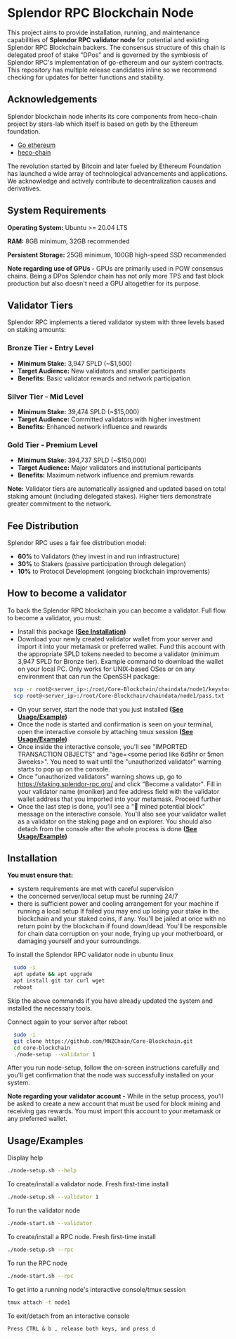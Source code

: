 
# Splendor RPC Blockchain Node

This project aims to provide installation, running, and maintenance capabilities of **Splendor RPC validator node** for potential and existing Splendor RPC Blockchain backers. The consensus structure of this chain is delegated proof of stake "DPos" and is governed by the symbiosis of Splendor RPC's implementation of go-ethereum and our system contracts. This repository has multiple release candidates inline so we recommend checking for updates for better functions and stability.


## Acknowledgements
Splendor blockchain node inherits its core components from heco-chain project by stars-lab which itself is based on geth by the Ethereum foundation.

 - [Go ethereum](https://github.com/ethereum/go-ethereum)
 - [heco-chain](https://github.com/stars-labs/heco-chain)

The revolution started by Bitcoin and later fueled by Ethereum Foundation has launched a wide array of technological advancements and applications.
We acknowledge and actively contribute to decentralization causes and derivatives.

## System Requirements

**Operating System:** Ubuntu >= 20.04 LTS

**RAM:** 8GB minimum, 32GB recommended

**Persistent Storage:** 25GB minimum, 100GB high-speed SSD recommended

**Note regarding use of GPUs -** GPUs are primarily used in POW consensus chains. Being a DPos Splendor chain has not only more TPS and fast block production but also doesn't need a GPU altogether for its purpose.



## Validator Tiers

Splendor RPC implements a tiered validator system with three levels based on staking amounts:

### **Bronze Tier** - Entry Level
- **Minimum Stake:** 3,947 SPLD (~$1,500)
- **Target Audience:** New validators and smaller participants
- **Benefits:** Basic validator rewards and network participation

### **Silver Tier** - Mid Level  
- **Minimum Stake:** 39,474 SPLD (~$15,000)
- **Target Audience:** Committed validators with higher investment
- **Benefits:** Enhanced network influence and rewards

### **Gold Tier** - Premium Level
- **Minimum Stake:** 394,737 SPLD (~$150,000)
- **Target Audience:** Major validators and institutional participants
- **Benefits:** Maximum network influence and premium rewards

**Note:** Validator tiers are automatically assigned and updated based on total staking amount (including delegated stakes). Higher tiers demonstrate greater commitment to the network.

## Fee Distribution

Splendor RPC uses a fair fee distribution model:

- **60%** to Validators (they invest in and run infrastructure)
- **30%** to Stakers (passive participation through delegation)
- **10%** to Protocol Development (ongoing blockchain improvements)

## How to become a validator
To back the Splendor RPC blockchain you can become a validator. Full flow to become a validator, you must:
* Install this package **([See Installation](#installation))**
* Download your newly created validator wallet from your server and import it into your metamask or preferred wallet. Fund this account with the appropriate SPLD tokens needed to become a validator (minimum 3,947 SPLD for Bronze tier). Example command to download the wallet on your local PC. Only works for UNIX-based OSes or on any environment that can run the OpenSSH package:
```bash
  scp -r root@<server_ip>:/root/Core-Blockchain/chaindata/node1/keystore
  scp root@<server_ip>:/root/Core-Blockchain/chaindata/node1/pass.txt
```
* On your server, start the node that you just installed **([See Usage/Example](#usageexamples))**
* Once the node is started and confirmation is seen on your terminal, open the interactive console by attaching tmux session **([See Usage/Example](#usageexamples))**
* Once inside the interactive console, you'll see "IMPORTED TRANSACTION OBJECTS" and "age=<some period like 6d5hr or 5mon 3weeks>". You need to wait until the "unauthorized validator" warning starts to pop up on the console. 
* Once "unauthorized validators" warning shows up, go to https://staking.splendor-rpc.org/ and click "Become a validator". Fill in your validator name (moniker) and fee address field with the validator wallet address that you imported into your metamask. Proceed further
* Once the last step is done, you'll see a "🔨 mined potential block" message on the interactive console. You'll also see your validator wallet as a validator on the staking page and on explorer. You should also detach from the console after the whole process is done **([See Usage/Example](#usageexamples))**
## Installation

**You must ensure that:** 
* system requirements are met with careful supervision
* the concerned server/local setup must be running 24/7 
* there is sufficient power and cooling arrangement for your machine if running a local setup 
If failed you may end up losing your stake in the blockchain and your staked coins, if any. You'll be jailed at once with no return point by the blockchain if found down/dead. You'll be responsible for chain data corruption on your node, frying up your motherboard, or damaging yourself and your surroundings. 


To install the Splendor RPC validator node in ubuntu linux
```bash
  sudo -i
  apt update && apt upgrade
  apt install git tar curl wget
  reboot
```
Skip the above commands if you have already updated the system and installed the necessary tools.

Connect again to your server after reboot
```bash
  sudo -i
  git clone https://github.com/MNZChain/Core-Blockchain.git
  cd core-blockchain
  ./node-setup --validator 1
```
After you run node-setup, follow the on-screen instructions carefully and you'll get confirmation that the node was successfully installed on your system.

**Note regarding your validator account -** While in the setup process, you'll be asked to create a new account that must be used for block mining and receiving gas rewards. You must import this account to your metamask or any preferred wallet. 
 
    
## Usage/Examples

Display help
```bash
./node-setup.sh --help
```
To create/install a validator node. Fresh first-time install
```bash
./node-setup.sh --validator 1
```
To run the validator node
```bash
./node-start.sh --validator
```
To create/install a RPC node. Fresh first-time install
```bash
./node-setup.sh --rpc
```
To run the RPC node
```bash
./node-start.sh --rpc
```
To get into a running node's interactive console/tmux session 
```bash
tmux attach -t node1
```
To exit/detach from an interactive console
```text
Press CTRL & b , release both keys, and press d
```
